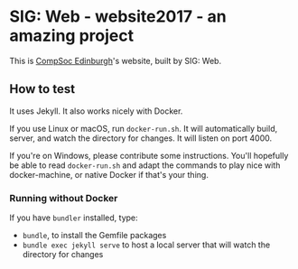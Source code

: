 # SIG: Web - website2017 - an amazing project
This is [CompSoc Edinburgh](https://comp-soc.com)'s website, built by SIG: Web.

## How to test
It uses Jekyll. It also works nicely with Docker.

If you use Linux or macOS, run `docker-run.sh`. It will automatically build, server, and watch the directory for changes. It will listen on port 4000.

If you're on Windows, please contribute some instructions. You'll hopefully be able to read `docker-run.sh` and adapt the commands to play nice with docker-machine, or native Docker if that's your thing.

### Running without Docker
If you have `bundler` installed, type:

- `bundle`, to install the Gemfile packages
- `bundle exec jekyll serve` to host a local server that will watch the directory for changes
